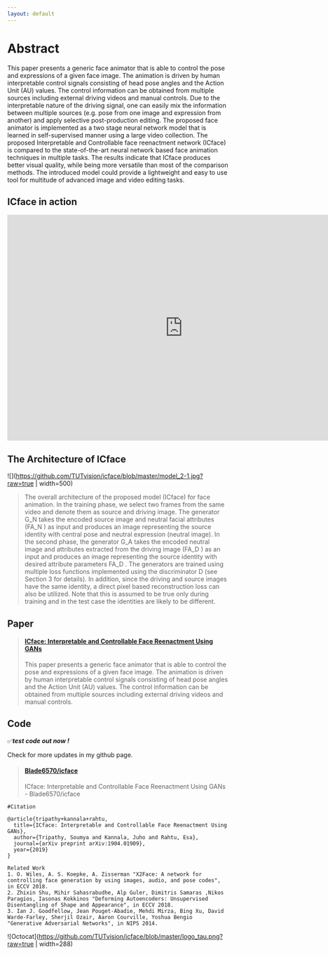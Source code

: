 ```yaml
---
layout: default
---
```

# Abstract
This paper presents a generic face animator that is
able to control the pose and expressions of a given face image.
The animation is driven by human interpretable control signals
consisting of head pose angles and the Action Unit (AU) values.
The control information can be obtained from multiple sources
including external driving videos and manual controls. Due to the
interpretable nature of the driving signal, one can easily mix the
information between multiple sources (e.g. pose from one image
and expression from another) and apply selective post-production
editing. The proposed face animator is implemented as a two
stage neural network model that is learned in self-supervised
manner using a large video collection. The proposed Interpretable
and Controllable face reenactment network (ICface) is compared
to the state-of-the-art neural network based face animation
techniques in multiple tasks. The results indicate that ICface
produces better visual quality, while being more versatile than
most of the comparison methods. The introduced model could
provide a lightweight and easy to use tool for multitude of
advanced image and video editing tasks.
## ICface in action

<iframe width="800" height="515" src="https://www.youtube.com/embed/VhWrAjI6z0M" frameborder="0" allow="accelerometer; autoplay; encrypted-media; gyroscope; picture-in-picture" allowfullscreen></iframe>

## The Architecture of ICface

![](https://github.com/TUTvision/icface/blob/master/model_2-1.jpg?raw=true | width=500)
>The overall architecture of the proposed model (ICface)
for face animation. In the training phase, we select two frames
from the same video and denote them as source and driving
image. The generator G\_N takes the encoded source image and
neutral facial attributes (FA\_N ) as input and produces an image
representing the source identity with central pose and neutral
expression (neutral image). In the second phase, the generator
G\_A takes the encoded neutral image and attributes extracted
from the driving image (FA\_D ) as an input and produces an
image representing the source identity with desired attribute
parameters FA\_D . The generators are trained using multiple
loss functions implemented using the discriminator D (see
Section 3 for details). In addition, since the driving and
source images have the same identity, a direct pixel based
reconstruction loss can also be utilized. Note that this is
assumed to be true only during training and in the test case
the identities are likely to be different.

<!--## Translation using supervision across datasets
> The training set contains 2975 paired images from cityscapes dataset and 100 unpaired images from
Mapillary vistas dataset. All the models are tested on Mapillary vistas images that are
not involved in training.
> pix2pix is trained only on paired data (from cityscapes) and CycleGAN is trained only on unpaired data (from Mapillary vistas).
> Our model achives high quality results by utilizing both paired and unpaired data simultaneously and outperforms the state-of-the-art approaches.
![Bra](https://github.com/TUTvision/Learning-image-to-image-translation-using-paired-and-unpaired-training-samples/blob/master/comp3.png?raw=true "mapo Image")
-->
## Paper

<blockquote class="embedly-card"><h4><a href="https://arxiv.org/abs/1904.01909">ICface: Interpretable and Controllable Face Reenactment Using GANs</a></h4><p>This paper presents a generic face animator that is able to control the pose and expressions of a given face image. The animation is driven by human interpretable control signals consisting of head pose angles and the Action Unit (AU) values. The control information can be obtained from multiple sources including external driving videos and manual controls.</p></blockquote>
<script async src="//cdn.embedly.com/widgets/platform.js" charset="UTF-8"></script>

## Code 

:white_check_mark:**_test code out now !_**

Check for more updates in my github page. 

<blockquote class="embedly-card"><h4><a href="https://github.com/Blade6570/icface">Blade6570/icface</a></h4><p>ICface: Interpretable and Controllable Face Reenactment Using GANs - Blade6570/icface</p></blockquote>
<script async src="//cdn.embedly.com/widgets/platform.js" charset="UTF-8"></script>

<!--<iframe width="360" height="315" src="https://arxiv.org/abs/1904.01909"></iframe> -->
```  
#Citation 

@article{tripathy+kannala+rahtu,
  title={ICface: Interpretable and Controllable Face Reenactment Using GANs},
  author={Tripathy, Soumya and Kannala, Juho and Rahtu, Esa},
  journal={arXiv preprint arXiv:1904.01909},
  year={2019}
}

```
<!--
```
Note: For the citations of the datasets and existing methods (e.g. cycleGAN, pix2pix) mentioned in this page, please refer to the paper: https://arxiv.org/abs/1805.03189. 
```
-->
```
Related Work
1. O. Wiles, A. S. Koepke, A. Zisserman "X2Face: A network for controlling face generation by using images, audio, and pose codes", in ECCV 2018.
2. Zhixin Shu, Mihir Sahasrabudhe, Alp Guler, Dimitris Samaras ,Nikos Paragios, Iasonas Kokkinos "Deforming Autoencoders: Unsupervised Disentangling of Shape and Appearance", in ECCV 2018.
3. Ian J. Goodfellow, Jean Pouget-Abadie, Mehdi Mirza, Bing Xu, David Warde-Farley, Sherjil Ozair, Aaron Courville, Yoshua Bengio "Generative Adversarial Networks", in NIPS 2014. 
```
<!-- ## ICface in News

<blockquote class="embedly-card"><h4><a href="https://www.tal-mi-or.de/news/icface-gesichtsanimator">Video anderer Person als Vorlage</a></h4><p>Fritz Lang und der Kameramann Curt Courant bei Dreharbeiten [Foto: Georg Pahl, Quelle: Bundesarchiv/ Wikimedia Commons , Lizenz: CC BY-SA 3.0 de ] Wissenschaftler haben den Gesichtsanimator ICface entwickelt, mit dem ein Standbild einer Person durch eine Videoaufnahme von einer anderen Person mit den gleichen Gesichtsausdrücken und Haltungen animiert werden kann.</p></blockquote>
<script async src="//cdn.embedly.com/widgets/platform.js" charset="UTF-8"></script>

<!--<img src="https://github.com/TUTvision/icface/blob/master/logo_tau.png" width="288" height="158"> -->
![Octocat](https://github.com/TUTvision/icface/blob/master/logo_tau.png?raw=true | width=288)


